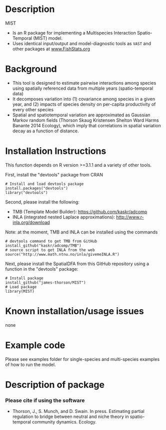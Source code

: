 Description
=============
MIST
* Is an R package for implementing a Multispecies Interaction Spatio-Temporal (MIST) model.
* Uses identical input/output and model-diagnostic tools as `VAST` and other packages at www.FishStats.org 

Background
=============
* This tool is designed to estimate pairwise interactions among species using spatially referenced data from multiple years (spatio-temporal data)
* It decomposes variation into (1) covariance among species in a given year, and (2) impacts of species density on per-capita productivity of every other species
* Spatial and spatiotemporal variation are approximated as Gaussian Markov random fields (Thorson Skaug Kristensen Shelton Ward Harms Banante 2014 Ecology), which imply that correlations in spatial variation decay as a function of distance.  

Installation Instructions
=============
This function depends on R version >=3.1.1 and a variety of other tools.

First, install the "devtools" package from CRAN

    # Install and load devtools package
    install.packages("devtools")
    library("devtools")

Second, please install the following:
* TMB (Template Model Builder): https://github.com/kaskr/adcomp
* INLA (integrated nested Laplace approximations): http://www.r-inla.org/download

Note: at the moment, TMB and INLA can be installed using the commands 

    # devtools command to get TMB from GitHub
    install_github("kaskr/adcomp/TMB") 
    # source script to get INLA from the web
    source("http://www.math.ntnu.no/inla/givemeINLA.R")  
    
Next, please install the SpatialDFA from this GitHub repository using a function in the "devtools" package:

    # Install package
    install_github("james-thorson/MIST") 
    # Load package
    library(MIST)

Known installation/usage issues
=============
none

Example code
=============
Please see examples folder for single-species and multi-species examples of how to run the model.

Description of package
=============
### Please cite if using the software
* Thorson, J., S. Munch, and D. Swain. In press. Estimating partial regulation to bridge between neutral and niche theory in spatio-temporal community dynamics. Ecology.



